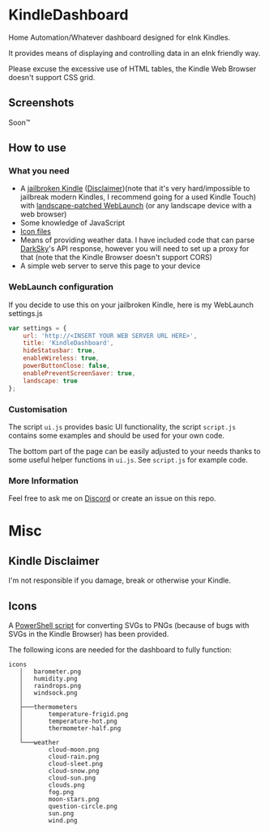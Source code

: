 # KindleDashboard
Home Automation/Whatever dashboard designed for eInk Kindles.

It provides means of displaying and controlling data in an eInk friendly way.

Please excuse the excessive use of HTML tables, the Kindle Web Browser doesn't support CSS grid.

## Screenshots
Soon™

## How to use
### What you need
* A [jailbroken Kindle](https://www.mobileread.com/forums/showthread.php?t=320564) ([Disclaimer](#kindle-disclaimer))(note that it's very hard/impossible to jailbreak modern Kindles, I recommend going for a used Kindle Touch) with [landscape-patched WebLaunch](https://github.com/HimbeersaftLP/WebLaunch) (or any landscape device with a web browser)
* Some knowledge of JavaScript
* [Icon files](#icons)
* Means of providing weather data. I have included code that can parse [DarkSky](https://darksky.net/dev)'s API response, however you will need to set up a proxy for that (note that the Kindle Browser doesn't support CORS)
* A simple web server to serve this page to your device
### WebLaunch configuration
If you decide to use this on your jailbroken Kindle, here is my WebLaunch settings.js
```js
var settings = {
	url: 'http://<INSERT YOUR WEB SERVER URL HERE>',
	title: 'KindleDashboard',
	hideStatusbar: true,
	enableWireless: true,
	powerButtonClose: false,
	enablePreventScreenSaver: true,
	landscape: true
};
```
### Customisation 
The script `ui.js` provides basic UI functionality, the script `script.js` contains some examples and should be used for your own code.

The bottom part of the page can be easily adjusted to your needs thanks to some useful helper functions in `ui.js`. See `script.js` for example code.
### More Information
Feel free to ask me on [Discord](https://himbeer.me/discord/) or create an issue on this repo. 
# Misc
## Kindle Disclaimer
I'm not responsible if you damage, break or otherwise your Kindle.
## Icons
A [PowerShell script](https://github.com/HimbeersaftLP/KindleDashboard/blob/master/icons/svgconverter.ps1) for converting SVGs to PNGs (because of bugs with SVGs in the Kindle Browser) has been provided.

The following icons are needed for the dashboard to fully function:
```
icons
   │   barometer.png
   │   humidity.png
   │   raindrops.png
   │   windsock.png
   │
   ├───thermometers
   │       temperature-frigid.png
   │       temperature-hot.png
   │       thermometer-half.png
   │
   └───weather
           cloud-moon.png
           cloud-rain.png
           cloud-sleet.png
           cloud-snow.png
           cloud-sun.png
           clouds.png
           fog.png
           moon-stars.png
           question-circle.png
           sun.png
           wind.png
```
